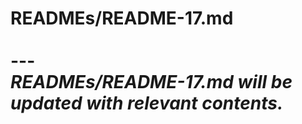 # READMEs/README-17.md <br><br> --- <br> _READMEs/README-17.md will be updated with relevant contents._